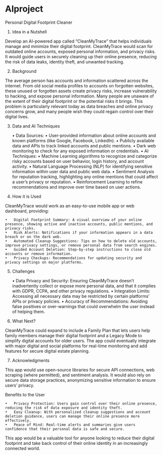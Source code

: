 # AIproject
Personal Digital Footprint Cleaner

1. Idea in a Nutshell

Develop an AI-powered app called “CleanMyTrace” that helps individuals manage and minimize their digital footprint. CleanMyTrace would scan for outdated online accounts, exposed personal information, and privacy risks. It would guide users in securely cleaning up their online presence, reducing the risk of data leaks, identity theft, and unwanted tracking.

2. Background

The average person has accounts and information scattered across the internet. From old social media profiles to accounts on forgotten websites, these unused or forgotten assets create privacy risks, increase vulnerability to hacking, and expose personal information. Many people are unaware of the extent of their digital footprint or the potential risks it brings. This problem is particularly relevant today as data breaches and online privacy concerns grow, and many people wish they could regain control over their digital lives.

3. Data and AI Techniques

	•	Data Sources:
	•	User-provided information about online accounts and known platforms (like Google, Facebook, LinkedIn).
	•	Publicly available data and APIs to track linked accounts and public mentions.
	•	Dark web monitoring to check for any exposed information or credentials.
	•	AI Techniques:
	•	Machine Learning algorithms to recognize and categorize risky accounts based on user behavior, login history, and account activity.
	•	Natural Language Processing (NLP) for identifying sensitive information within user data and public web data.
	•	Sentiment Analysis for reputation tracking, highlighting any online mentions that could affect a user’s privacy or reputation.
	•	Reinforcement Learning to refine recommendations and improve over time based on user actions.

4. How it is Used

CleanMyTrace would work as an easy-to-use mobile app or web dashboard, providing:

	•	Digital Footprint Summary: A visual overview of your online presence, showing active and inactive accounts, public mentions, and privacy risks.
	•	Risk Alerts: Notifications if your information appears in a data breach or on the dark web.
	•	Automated Cleanup Suggestions: Tips on how to delete old accounts, improve privacy settings, or remove personal data from search engines.
	•	Guided Account Deletion: Step-by-step instructions to close old accounts or remove information.
	•	Privacy Checkups: Recommendations for updating security and privacy settings on major platforms.

5. Challenges

	•	Data Privacy and Security: Ensuring CleanMyTrace doesn’t inadvertently collect or expose more personal data, and that it complies with GDPR, CCPA, and other privacy regulations.
	•	Integration Limits: Accessing all necessary data may be restricted by certain platforms’ APIs or privacy policies.
	•	Accuracy of Recommendations: Avoiding false positives or over-warnings that could overwhelm the user instead of helping them.

6. What Next?

CleanMyTrace could expand to include a Family Plan that lets users help family members manage their digital footprint and a Legacy Mode to simplify digital accounts for older users. The app could eventually integrate with major digital and social platforms for real-time monitoring and add features for secure digital estate planning.

7. Acknowledgments

This app would use open-source libraries for secure API connections, web scraping (where permitted), and sentiment analysis. It would also rely on secure data storage practices, anonymizing sensitive information to ensure users’ privacy.

Benefits to the User

	•	Privacy Protection: Users gain control over their online presence, reducing the risk of data exposure and identity theft.
	•	Easy Cleanup: With personalized cleanup suggestions and account deletion guidance, users can manage their online presence more effectively.
	•	Peace of Mind: Real-time alerts and summaries give users confidence that their personal data is safe and secure.

This app would be a valuable tool for anyone looking to reduce their digital footprint and take back control of their online identity in an increasingly connected world.
